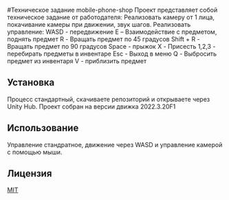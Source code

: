 #Техническое задание mobile-phone-shop
Проект представляет собой техническое задание от работодателя:
Реализовать камеру от 1 лица, покачивание камеры при движении, звук шагов.
Реализовать управление:
WASD - передвижение
E – Взаимодействие с предметом, поднять предмет
 R -  Вращать предмет по 45 градусов
Shift + R - Вращать предмет по 90 градусов
Space - прыжок X - Присесть
1,2,3 - перебирать предметы в инвентаре
Esc - Выход в меню
Q - Выбросить предмет из инвентаря
V - приблизить предмет

## Установка
Процесс стандартный, скачиваете репозиторий и открываете через Unity Hub.
Проект собран на версии движка 2022.3.20F1

## Использование
Управление стандратное, движение через WASD и управление камерой с помощью мыши. 


## Лицензия
[MIT](LICENSE) 

